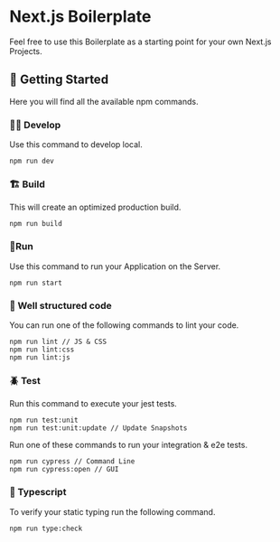 # Next.js Boilerplate
Feel free to use this Boilerplate as a starting point for your own Next.js Projects.

## 👶 Getting Started
Here you will find all the available npm commands.

### 👨‍💻 Develop
Use this command to develop local.

```
npm run dev
```

### 🏗 Build
This will create an optimized production build.

```
npm run build
```

### 🏃Run
Use this command to run your Application on the Server.

```
npm run start
```

### 🔎 Well structured code
You can run one of the following commands to lint your code.

```
npm run lint // JS & CSS
npm run lint:css
npm run lint:js
```

### 🪲 Test
Run this command to execute your jest tests.

```
npm run test:unit
npm run test:unit:update // Update Snapshots
```

Run one of these commands to run your integration & e2e tests.

```
npm run cypress // Command Line
npm run cypress:open // GUI
```

### 🥷 Typescript
To verify your static typing run the following command.

```
npm run type:check
```